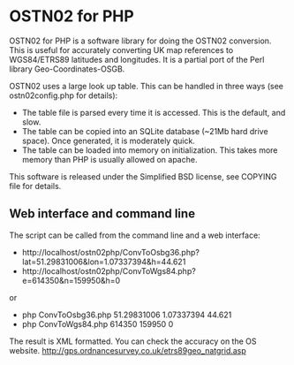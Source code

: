 OSTN02 for PHP
==============

OSTN02 for PHP is a software library for doing the OSTN02 conversion. This is useful for accurately converting UK map references to WGS84/ETRS89 latitudes and longitudes. It is a partial port of the Perl library Geo-Coordinates-OSGB.

OSTN02 uses a large look up table. This can be handled in three ways (see ostn02config.php for details):

* The table file is parsed every time it is accessed. This is the default, and slow.
* The table can be copied into an SQLite database (~21Mb hard drive space). Once generated, it is moderately quick.
* The table can be loaded into memory on initialization. This takes more memory than PHP is usually allowed on apache.

This software is released under the Simplified BSD license, see COPYING file for details.

Web interface and command line
------------------------------

The script can be called from the command line and a web interface:

* http://localhost/ostn02php/ConvToOsbg36.php?lat=51.29831006&lon=1.07337394&h=44.621
* http://localhost/ostn02php/ConvToWgs84.php?e=614350&n=159950&h=0

or

* php ConvToOsbg36.php 51.29831006 1.07337394 44.621
* php ConvToWgs84.php 614350 159950 0

The result is XML formatted. You can check the accuracy on the OS website. http://gps.ordnancesurvey.co.uk/etrs89geo_natgrid.asp
